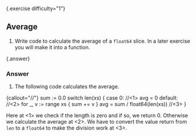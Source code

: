 {.exercise difficulty="1"}
## Average

1. Write code to calculate the average of a `float64` slice. In
a later exercise you will make it into a function.

{.answer}
### Answer

1. The following code calculates the average.

{callout="//"}
    sum := 0.0
    switch len(xs) {
    case 0: //<1>
            avg = 0
    default: //<2>
            for _, v := range xs {
                    sum += v
            }
            avg = sum / float64(len(xs)) //<3>
    }

Here at <1> we check if the length is zero and if so, we return 0.
Otherwise we calculate the average at <2>.
We have to convert the value return from `len` to a `float64`
to make the division work at <3>.
